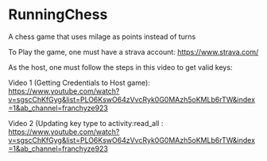 # RunningChess
A chess game that uses milage as points instead of turns 

To Play the game, one must have a strava account: https://www.strava.com/

As the host, one must follow the steps in this video to get valid keys: 

Video 1 (Getting Credentials to Host game): https://www.youtube.com/watch?v=sgscChKfGyg&list=PLO6KswO64zVvcRyk0G0MAzh5oKMLb6rTW&index=1&ab_channel=franchyze923

Video 2 (Updating key type to activity:read_all : https://www.youtube.com/watch?v=sgscChKfGyg&list=PLO6KswO64zVvcRyk0G0MAzh5oKMLb6rTW&index=1&ab_channel=franchyze923
